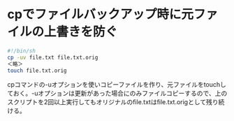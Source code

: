 ﻿# cpでファイルバックアップ時に元ファイルの上書きを防ぐ

```bash
#!/bin/sh
cp -uv file.txt file.txt.orig
＜略＞
touch file.txt.orig
```

cpコマンドの-uオプションを使いコピーファイルを作り、元ファイルをtouchしておく。-uオプションは更新があった場合にのみファイルコピーするので、上のスクリプトを2回以上実行してもオリジナルのfile.txtはfile.txt.origとして残り続ける。
